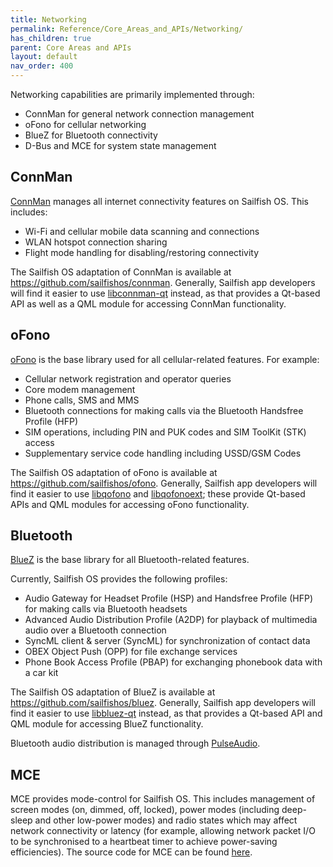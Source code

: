 ```yaml
---
title: Networking
permalink: Reference/Core_Areas_and_APIs/Networking/
has_children: true
parent: Core Areas and APIs
layout: default
nav_order: 400
---
```


Networking capabilities are primarily implemented through:

  - ConnMan for general network connection management
  - oFono for cellular networking
  - BlueZ for Bluetooth connectivity
  - D-Bus and MCE for system state management

## ConnMan

[ConnMan](https://01.org/connman) manages all internet connectivity features on Sailfish OS. This includes:

  - Wi-Fi and cellular mobile data scanning and connections
  - WLAN hotspot connection sharing
  - Flight mode handling for disabling/restoring connectivity

The Sailfish OS adaptation of ConnMan is available at <https://github.com/sailfishos/connman>. Generally, Sailfish app developers will find it easier to use [libconnman-qt](https://github.com/sailfishos/libconnman-qt) instead, as that provides a Qt-based API as well as a QML module for accessing ConnMan functionality.

## oFono

[oFono](https://01.org/ofono) is the base library used for all cellular-related features. For example:

  - Cellular network registration and operator queries
  - Core modem management
  - Phone calls, SMS and MMS
  - Bluetooth connections for making calls via the Bluetooth Handsfree Profile (HFP)
  - SIM operations, including PIN and PUK codes and SIM ToolKit (STK) access
  - Supplementary service code handling including USSD/GSM Codes

The Sailfish OS adaptation of oFono is available at <https://github.com/sailfishos/ofono>. Generally, Sailfish app developers will find it easier to use [libqofono](https://github.com/sailfishos/libqofono) and [libqofonoext](https://github.com/sailfishos/libqofonoext); these provide Qt-based APIs and QML modules for accessing oFono functionality.

## Bluetooth

[BlueZ](http://www.bluez.org/) is the base library for all Bluetooth-related features.

Currently, Sailfish OS provides the following profiles:

  - Audio Gateway for Headset Profile (HSP) and Handsfree Profile (HFP) for making calls via Bluetooth headsets
  - Advanced Audio Distribution Profile (A2DP) for playback of multimedia audio over a Bluetooth connection
  - SyncML client & server (SyncML) for synchronization of contact data
  - OBEX Object Push (OPP) for file exchange services
  - Phone Book Access Profile (PBAP) for exchanging phonebook data with a car kit

The Sailfish OS adaptation of BlueZ is available at <https://github.com/sailfishos/bluez>. Generally, Sailfish app developers will find it easier to use [libbluez-qt](https://github.com/sailfishos/libbluez-qt) instead, as that provides a Qt-based API and QML module for accessing BlueZ functionality.

Bluetooth audio distribution is managed through [PulseAudio](https://www.freedesktop.org/wiki/Software/PulseAudio/).

## MCE

MCE provides mode-control for Sailfish OS. This includes management of screen modes (on, dimmed, off, locked), power modes (including deep-sleep and other low-power modes) and radio states which may affect network connectivity or latency (for example, allowing network packet I/O to be synchronised to a heartbeat timer to achieve power-saving efficiencies). The source code for MCE can be found [here](https://github.com/sailfishos/mce/).
